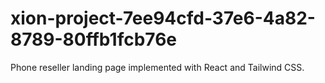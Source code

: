 # xion-project-7ee94cfd-37e6-4a82-8789-80ffb1fcb76e
Phone reseller landing page implemented with React and Tailwind CSS.
